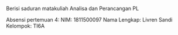 Berisi saduran matakuliah Analisa dan Perancangan PL 

Absensi pertemuan 4:
NIM: 1811500097 Nama Lengkap: Livren Sandi Kelompok: TI6A
